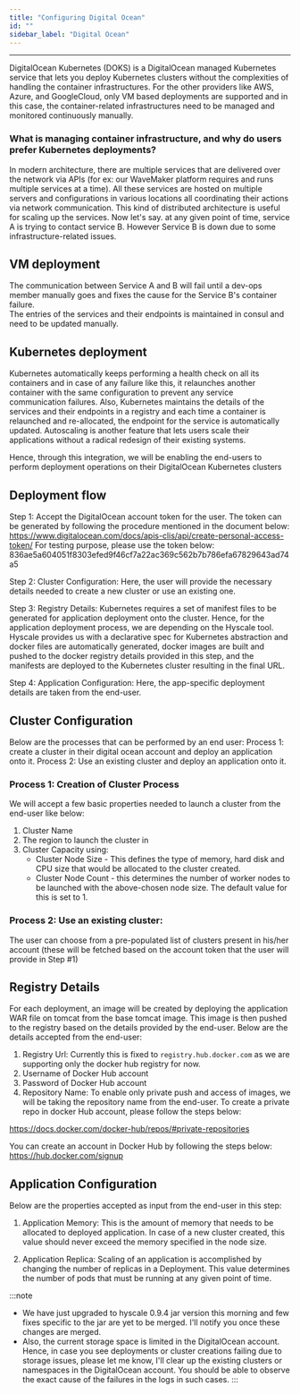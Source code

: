 ```yaml
---
title: "Configuring Digital Ocean"
id: ""
sidebar_label: "Digital Ocean"
---
```

---

DigitalOcean Kubernetes (DOKS) is a DigitalOcean managed Kubernetes service that lets you deploy Kubernetes clusters without the complexities of handling the container infrastructures. 
For the other providers like AWS, Azure, and GoogleCloud, only VM based deployments are supported and in this case, the container-related infrastructures need to be managed and monitored continuously manually.

### What is managing container infrastructure, and why do users prefer Kubernetes deployments?
In modern architecture, there are multiple services that are delivered over the network via APIs (for ex: our WaveMaker platform requires and runs multiple services at a time). All these services are hosted on multiple servers and configurations in various locations all coordinating their actions via network communication. This kind of distributed architecture is useful for scaling up the services. 
Now let's say. at any given point of time, service A is trying to contact service B. However Service B is down due to some infrastructure-related issues.

## VM deployment
The communication between Service A and B will fail until a dev-ops member manually goes and fixes the cause for the Service B's container failure.  
The entries of the services and their endpoints is maintained in consul and need to be updated manually.

## Kubernetes deployment

Kubernetes automatically keeps performing a health check on all its containers and in case of any failure like this, it relaunches another container with the same configuration to prevent any service communication failures.
Also, Kubernetes maintains the details of the services and their endpoints in a registry and each time a container is relaunched and re-allocated, the endpoint for the service is automatically updated. 
Autoscaling is another feature that lets users scale their applications without a radical redesign of their existing systems.

Hence, through this integration, we will be enabling the end-users to perform deployment operations on their DigitalOcean Kubernetes clusters

## Deployment flow

Step 1: Accept the DigitalOcean account token for the user. The token can be generated by following the procedure mentioned in the document below:
https://www.digitalocean.com/docs/apis-clis/api/create-personal-access-token/
For testing purpose, please use the token below:
836ae5a604051f8303efed9f46cf7a22ac369c562b7b786efa67829643ad74a5
 
Step 2: Cluster Configuration:
Here, the user will provide the necessary details needed to create a new cluster or use an existing one.
 
Step 3: Registry Details:
Kubernetes requires a set of manifest files to be generated for application deployment onto the cluster. Hence, for the application deployment process, we are depending on the Hyscale tool. 
Hyscale provides us with a declarative spec for Kubernetes abstraction and docker files are automatically generated, docker images are built and pushed to the docker registry details provided in this step, and the manifests are deployed to the Kubernetes cluster resulting in the final URL.
 
Step 4: Application Configuration:
Here, the app-specific deployment details are taken from the end-user.

## Cluster Configuration

Below are the processes that can be performed by an end user:
Process 1: create a cluster in their digital ocean account and deploy an application onto it.
Process 2: Use an existing cluster and deploy an application onto it.


### Process 1: Creation of Cluster Process

We will accept a few basic properties needed to launch a cluster from the end-user like below:
1. Cluster Name
2. The region to launch the cluster in
3. Cluster Capacity using:
    - Cluster Node Size - This defines the type of memory, hard disk and CPU size that would be allocated to the cluster created.
    - Cluster Node Count - this determines the number of worker nodes to be launched with the above-chosen node size. The default value for this is set to 1.

### Process 2: Use an existing cluster:
The user can choose from a pre-populated list of clusters present in his/her account (these will be fetched based on the account token that the user will provide in Step #1)

## Registry Details

For each deployment, an image will be created by deploying the application WAR file on tomcat from the base tomcat image. This image is then pushed to the registry based on the details provided by the end-user. Below are the details accepted from the end-user:

1. Registry Url: Currently this is fixed to `registry.hub.docker.com` as we are supporting only the docker hub registry for now.
2. Username of Docker Hub account
3. Password of Docker Hub account
4. Repository Name: To enable only private push and access of images, we will be taking the repository name from the end-user. To create a private repo in docker Hub account, please follow the steps below:

https://docs.docker.com/docker-hub/repos/#private-repositories
 
You can create an account in Docker Hub by following the steps below:
https://hub.docker.com/signup
 
## Application Configuration

Below are the properties accepted as input from the end-user in this step:
1. Application Memory: This is the amount of memory that needs to be allocated to deployed application. In case of a new cluster created, this value should never exceed the memory specified in the node size.
 
2. Application Replica:
Scaling of an application is accomplished by changing the number of replicas in a Deployment.
This value determines the number of pods that must be running at any given point of time.
 
:::note
- We have just upgraded to hyscale 0.9.4 jar version this morning and few fixes specific to the jar are yet to be merged. I'll notify you once these changes are merged.
- Also, the current storage space is limited in the DigitalOcean account. Hence, in case you see deployments or cluster creations failing due to storage issues, please let me know, I'll clear up the existing clusters or namespaces in the DigitalOcean account. You should be able to observe the exact cause of the failures in the logs in such cases.
:::
